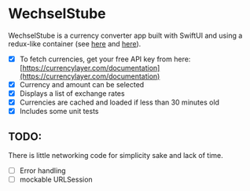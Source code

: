 # WechselStube

WechselStube is a currency converter app built with SwiftUI and using a redux-like container (see [here](https://swiftwithmajid.com/2019/09/18/redux-like-state-container-in-swiftui/) and [here](https://danielbernal.co/redux-like-architecture-with-swiftui-basics/)).

- [x] To fetch currencies, get your free API key from here: [https://currencylayer.com/documentation](https://currencylayer.com/documentation)
- [x] Currency and amount can be selected
- [x] Displays a list of exchange rates
- [x] Currencies are cached and loaded if less than 30 minutes old
- [x] Includes some unit tests

## TODO:
There is little networking code for simplicity sake and lack of time.

- [ ] Error handling
- [ ] mockable URLSession
